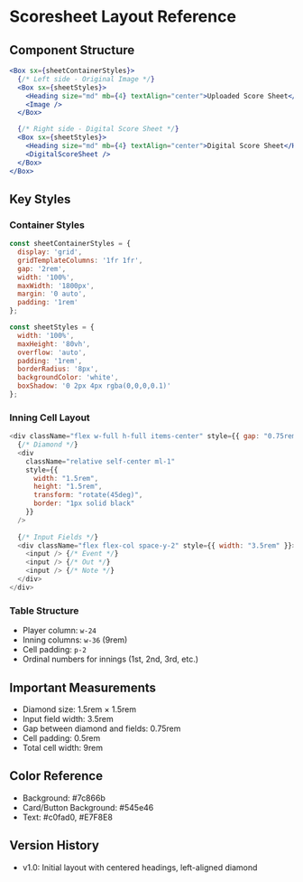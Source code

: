 # Scoresheet Layout Reference

## Component Structure
```jsx
<Box sx={sheetContainerStyles}>
  {/* Left side - Original Image */}
  <Box sx={sheetStyles}>
    <Heading size="md" mb={4} textAlign="center">Uploaded Score Sheet</Heading>
    <Image />
  </Box>

  {/* Right side - Digital Score Sheet */}
  <Box sx={sheetStyles}>
    <Heading size="md" mb={4} textAlign="center">Digital Score Sheet</Heading>
    <DigitalScoreSheet />
  </Box>
</Box>
```

## Key Styles

### Container Styles
```javascript
const sheetContainerStyles = {
  display: 'grid',
  gridTemplateColumns: '1fr 1fr',
  gap: '2rem',
  width: '100%',
  maxWidth: '1800px',
  margin: '0 auto',
  padding: '1rem'
};

const sheetStyles = {
  width: '100%',
  maxHeight: '80vh',
  overflow: 'auto',
  padding: '1rem',
  borderRadius: '8px',
  backgroundColor: 'white',
  boxShadow: '0 2px 4px rgba(0,0,0,0.1)'
};
```

### Inning Cell Layout
```javascript
<div className="flex w-full h-full items-center" style={{ gap: "0.75rem" }}>
  {/* Diamond */}
  <div
    className="relative self-center ml-1"
    style={{ 
      width: "1.5rem",
      height: "1.5rem",
      transform: "rotate(45deg)",
      border: "1px solid black"
    }}
  />
  
  {/* Input Fields */}
  <div className="flex flex-col space-y-2" style={{ width: "3.5rem" }}>
    <input /> {/* Event */}
    <input /> {/* Out */}
    <input /> {/* Note */}
  </div>
</div>
```

### Table Structure
- Player column: `w-24`
- Inning columns: `w-36` (9rem)
- Cell padding: `p-2`
- Ordinal numbers for innings (1st, 2nd, 3rd, etc.)

## Important Measurements
- Diamond size: 1.5rem × 1.5rem
- Input field width: 3.5rem
- Gap between diamond and fields: 0.75rem
- Cell padding: 0.5rem
- Total cell width: 9rem

## Color Reference
- Background: #7c866b
- Card/Button Background: #545e46
- Text: #c0fad0, #E7F8E8

## Version History
- v1.0: Initial layout with centered headings, left-aligned diamond